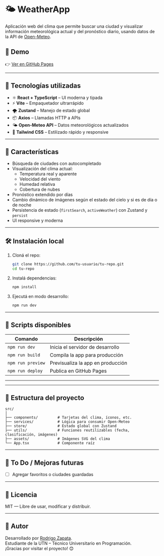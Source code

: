 
# 🌤️ WeatherApp

Aplicación web del clima que permite buscar una ciudad y visualizar información meteorológica actual y del pronóstico diario, usando datos de la API de [Open-Meteo](https://open-meteo.com/).

## 🚀 Demo

👉 [Ver en GitHub Pages](https://erredev-js.github.io/PruebaTecnica-Favorcito/)  

---

## 🧠 Tecnologías utilizadas

- ⚛️ **React + TypeScript** – UI moderna y tipada
- ⚡ **Vite** – Empaquetador ultrarrápido
- 🌪️ **Zustand** – Manejo de estado global
- 📦 **Axios** – Llamadas HTTP a APIs
- 🌤️ **Open-Meteo API** – Datos meteorológicos actualizados
- 🎨 **Tailwind CSS** – Estilizado rápido y responsive

---

## 📸 Características

- Búsqueda de ciudades con autocompletado
- Visualización del clima actual:
  - Temperatura real y aparente
  - Velocidad del viento
  - Humedad relativa
  - Cobertura de nubes
- Pronóstico extendido por días
- Cambio dinámico de imágenes según el estado del cielo y si es de día o de noche
- Persistencia de estado (`firstSearch`, `activeWeather`) con Zustand y `persist`
- UI responsive y moderna

---

## 🛠️ Instalación local

1. Cloná el repo:

   ```bash
   git clone https://github.com/tu-usuario/tu-repo.git
   cd tu-repo
   ```

2. Instalá dependencias:

   ```bash
   npm install
   ```

3. Ejecutá en modo desarrollo:

   ```bash
   npm run dev
   ```

---

## 🧾 Scripts disponibles

| Comando         | Descripción                          |
|-----------------|--------------------------------------|
| `npm run dev`   | Inicia el servidor de desarrollo     |
| `npm run build` | Compila la app para producción       |
| `npm run preview` | Previsualiza la app en producción |
| `npm run deploy`| Publica en GitHub Pages              |

---


---

## 📁 Estructura del proyecto

```
src/
│
├── components/         # Tarjetas del clima, íconos, etc.
├── services/           # Lógica para consumir Open-Meteo
├── store/              # Estado global con Zustand
├── utils/              # Funciones reutilizables (fecha, clasificación, imágenes)
├── assets/             # Imágenes SVG del clima
└── App.tsx             # Componente raíz
```

---

## 📌 To Do / Mejoras futuras


- [ ] Agregar favoritos o ciudades guardadas


---

## 📄 Licencia

MIT — Libre de usar, modificar y distribuir.

---

## 🙌 Autor

Desarrollado por [Rodrigo Zapata](https://github.com/rodrigozapata).  
Estudiante de la UTN – Técnico Universitario en Programación.  
¡Gracias por visitar el proyecto! 😊
